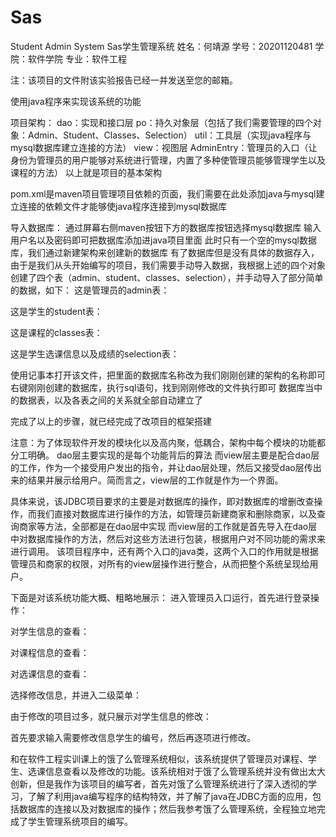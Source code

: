 # Sas
Student Admin System
Sas学生管理系统
姓名：何靖源
学号：20201120481
学院：软件学院
专业：软件工程


注：该项目的文件附该实验报告已经一并发送至您的邮箱。



使用java程序来实现该系统的功能

项目架构：
dao：实现和接口层
po：持久对象层（包括了我们需要管理的四个对象：Admin、Student、Classes、Selection）
util：工具层（实现java程序与mysql数据库建立连接的方法）
view：视图层
AdminEntry：管理员的入口（让身份为管理员的用户能够对系统进行管理，内置了多种使管理员能够管理学生以及课程的方法）
以上就是项目的基本架构

pom.xml是maven项目管理项目依赖的页面，我们需要在此处添加java与mysql建立连接的依赖文件才能够使java程序连接到mysql数据库

导入数据库：
通过屏幕右侧maven按钮下方的数据库按钮选择mysql数据库
输入用户名以及密码即可把数据库添加进java项目里面
此时只有一个空的mysql数据库，我们通过新建架构来创建新的数据库
有了数据库但是没有具体的数据存入，由于是我们从头开始编写的项目，我们需要手动导入数据，我根据上述的四个对象创建了四个表（admin、student、classes、selection），并手动导入了部分简单的数据，如下：
这是管理员的admin表：
 
这是学生的student表：
 
这是课程的classes表：
 
这是学生选课信息以及成绩的selection表：
 
使用记事本打开该文件，把里面的数据库名称改为我们刚刚创建的架构的名称即可
右键刚刚创建的数据库，执行sql语句，找到刚刚修改的文件执行即可
数据库当中的数据表，以及各表之间的关系就全部自动建立了

完成了以上的步骤，就已经完成了改项目的框架搭建

注意：为了体现软件开发的模块化以及高内聚，低耦合，架构中每个模块的功能都分工明确。
dao层主要实现的是每个功能背后的算法
而view层主要是配合dao层的工作，作为一个接受用户发出的指令，并让dao层处理，然后又接受dao层传出来的结果并展示给用户。简而言之，view层的工作就是作为一个界面。

具体来说，该JDBC项目要求的主要是对数据库的操作，即对数据库的增删改查操作，而我们直接对数据库进行操作的方法，如管理员新建商家和删除商家，以及查询商家等方法，全部都是在dao层中实现
而view层的工作就是首先导入在dao层中对数据库操作的方法，然后对这些方法进行包装，根据用户对不同功能的需求来进行调用。
该项目程序中，还有两个入口的java类，这两个入口的作用就是根据管理员和商家的权限，对所有的view层操作进行整合，从而把整个系统呈现给用户。

下面是对该系统功能大概、粗略地展示：
进入管理员入口运行，首先进行登录操作：
 
对学生信息的查看：
 
对课程信息的查看：
 
对选课信息的查看：
 
选择修改信息，并进入二级菜单：
 
由于修改的项目过多，就只展示对学生信息的修改：
 
首先要求输入需要修改信息学生的编号，然后再逐项进行修改。

和在软件工程实训课上的饿了么管理系统相似，该系统提供了管理员对课程、学生、选课信息查看以及修改的功能。该系统相对于饿了么管理系统并没有做出太大创新，但是我作为该项目的编写者，首先对饿了么管理系统进行了深入透彻的学习，了解了利用java编写程序的结构特效，并了解了java在JDBC方面的应用，包括数据库的连接以及对数据库的操作；然后我参考饿了么管理系统，全程独立地完成了学生管理系统项目的编写。

